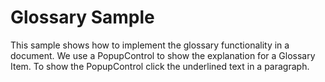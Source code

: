 # Glossary Sample


<p>This sample shows how to implement the glossary functionality in a document. We use a PopupControl to show the explanation for a Glossary Item. To show the PopupControl click the underlined text in a paragraph.</p>

<br/>


